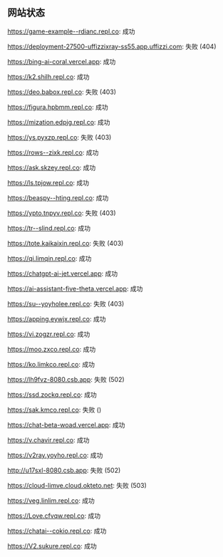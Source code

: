## 网站状态
https://game-example--rdianc.repl.co: 成功

https://deployment-27500-uffizzixray-ss55.app.uffizzi.com: 失败 (404)

https://bing-ai-coral.vercel.app: 成功

https://k2.shilh.repl.co: 成功

https://deo.babox.repl.co: 失败 (403)

https://figura.hpbmm.repl.co: 成功

https://mization.edpjg.repl.co: 成功

https://ys.pyxzp.repl.co: 失败 (403)

https://rows--zixk.repl.co: 成功

https://ask.skzey.repl.co: 成功

https://ls.tpjow.repl.co: 成功

https://beaspy--hting.repl.co: 成功

https://ypto.tnpyv.repl.co: 失败 (403)

https://tr--slind.repl.co: 成功

https://tote.kaikaixin.repl.co: 失败 (403)

https://qi.limqin.repl.co: 成功

https://chatgpt-ai-jet.vercel.app: 成功

https://ai-assistant-five-theta.vercel.app: 成功

https://su--yoyholee.repl.co: 失败 (403)

https://apping.eywjx.repl.co: 成功

https://vi.zogzr.repl.co: 成功

https://moo.zxco.repl.co: 成功

https://ko.limkco.repl.co: 成功

https://lh9fvz-8080.csb.app: 失败 (502)

https://ssd.zockq.repl.co: 成功

https://sak.kmco.repl.co: 失败 ()

https://chat-beta-woad.vercel.app: 成功

https://v.chavir.repl.co: 成功

https://v2ray.yoyho.repl.co: 成功

http://u17sxl-8080.csb.app: 失败 (502)

https://cloud-limve.cloud.okteto.net: 失败 (503)

https://veg.linlim.repl.co: 成功

https://Love.cfvqw.repl.co: 成功

https://chatai--cokio.repl.co: 成功

https://V2.sukure.repl.co: 成功

